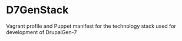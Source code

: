 D7GenStack
==========

Vagrant profile and Puppet manifest for the technology stack used for development of DrupalGen-7
